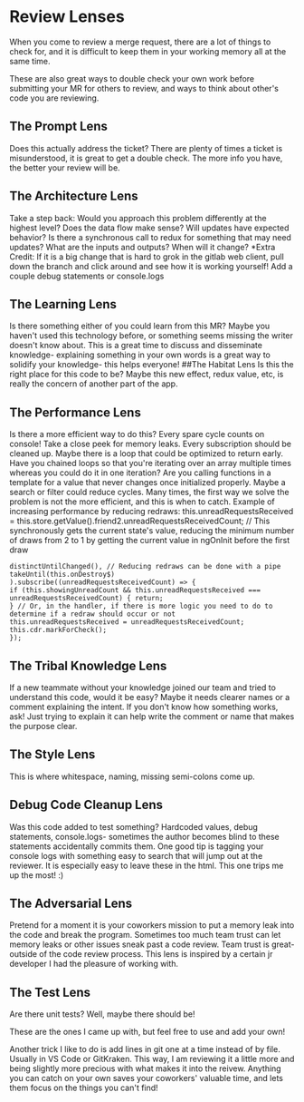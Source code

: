 # Review Lenses

When you come to review a merge request, there are a lot of things to check for, and it is difficult to keep them in your working memory all at the
same time.

These are also great ways to double check your own work before submitting your MR for others to review, and ways to think about other's code you are reviewing.

## The Prompt Lens
Does this actually address the ticket? There are plenty of times a ticket is misunderstood, it is great to get a double check. 
The more info you have, the better your review will be.

## The Architecture Lens
Take a step back: Would you approach this problem differently at the highest level? Does the data flow make sense? Will updates have expected
behavior? Is there a synchronous call to redux for something that may need updates? What are the inputs and outputs? When will it change?
*Extra Credit: If it is a big change that is hard to grok in the gitlab web client, pull down the branch and click around and see how it is working
yourself! Add a couple debug statements or console.logs

## The Learning Lens
Is there something either of you could learn from this MR? Maybe you haven't used this technology before, or something seems missing the writer
doesn't know about. This is a great time to discuss and disseminate knowledge- explaining something in your own words is a great way to solidify
your knowledge- this helps everyone!
##The Habitat Lens
Is this the right place for this code to be? Maybe this new effect, redux value, etc, is really the concern of another part of the app.

## The Performance Lens
Is there a more efficient way to do this? Every spare cycle counts on console! Take a close peek for memory leaks. Every subscription should be
cleaned up. Maybe there is a loop that could be optimized to return early. Have you chained loops so that you're iterating over an array multiple
times whereas you could do it in one iteration? Are you calling functions in a template for a value that never changes once initialized properly.
Maybe a search or filter could reduce cycles.
Many times, the first way we solve the problem is not the more efficient, and this is when to catch.
Example of increasing performance by reducing redraws:
this.unreadRequestsReceived = this.store.getValue().friend2.unreadRequestsReceivedCount; // This
synchronously gets the current state's value, reducing the minimum number of draws from 2 to 1 by getting the
current value in ngOnInit before the first draw
```this.unreadRequestsReceivedCount$.pipe(
distinctUntilChanged(), // Reducing redraws can be done with a pipe
takeUntil(this.onDestroy$)
).subscribe((unreadRequestsReceivedCount) => {
if (this.showingUnreadCount && this.unreadRequestsReceived === unreadRequestsReceivedCount) { return;
} // Or, in the handler, if there is more logic you need to do to determine if a redraw should occur or not
this.unreadRequestsReceived = unreadRequestsReceivedCount;
this.cdr.markForCheck();
});
```

## The Tribal Knowledge Lens
If a new teammate without your knowledge joined our team and tried to understand this code, would it be easy? Maybe it needs clearer names or a
comment explaining the intent. If you don't know how something works, ask! Just trying to explain it can help write the comment or name that
makes the purpose clear.

## The Style Lens
This is where whitespace, naming, missing semi-colons come up.

## Debug Code Cleanup Lens
Was this code added to test something? Hardcoded values, debug statements, console.logs- sometimes the author becomes blind to these
statements accidentally commits them. One good tip is tagging your console logs with something easy to search that will jump out at the reviewer.
It is especially easy to leave these in the html. This one trips me up the most! :)

## The Adversarial Lens
Pretend for a moment it is your coworkers mission to put a memory leak into the code and break the program. Sometimes too much team trust can
let memory leaks or other issues sneak past a code review. Team trust is great- outside of the code review process. This lens is inspired by a certain jr developer I had the pleasure of working with. 

## The Test Lens
Are there unit tests? Well, maybe there should be!


These are the ones I came up with, but feel free to use and add your own! 


Another trick I like to do is add lines in git one at a time instead of by file. Usually in VS Code or GitKraken. This way, I am reviewing it a little more and being slightly more precious with what makes it into the reivew. Anything you can catch on your own saves your coworkers' valuable time, and lets them focus on the things you can't find!
